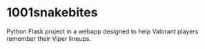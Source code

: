 # 1001snakebites
Python Flask project in a webapp designed to help Valorant players remember their Viper lineups.
